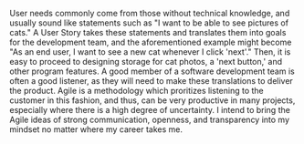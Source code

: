 User needs commonly come from those without technical knowledge, and usually sound like statements such as "I want to be able to see pictures of cats." A User Story takes these statements and translates them into goals for the development team, and the aforementioned example might become "As an end user, I want to see a new cat whenever I click 'next'." Then, it is easy to proceed to designing storage for cat photos, a 'next button,' and other program features. A good member of a software development team is often a good listener, as they will need to make these translations to deliver the product. Agile is a methodology which proritizes listening to the customer in this fashion, and thus, can be very productive in many projects, especially where there is a high degree of uncertainty. I intend to bring the Agile ideas of strong communication, openness, and transparency into my mindset no matter where my career takes me.